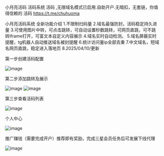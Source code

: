 小月亮活码 活码系统 活码 ,无限域名模式已启用.自助开户.无暗扣，无套链，你值得信赖的 活码 https://t.me/chuhuoma

小月亮活码系统 全新功能介绍
1.不限制扫码量
2.域名最强防封，活码稳定持久进量
3.可使用图片中转，可点击跳转，可自动设置秒数跳转，可网页直跳，可不跳转iframe打开，可富文本自定义内容展示
4.域名实时自动检测。
5.域名屏蔽实时提醒，tg机器人自动推送域名被封提醒
6.统计访问量ip全部去重
7.中文域名，短域名网页直跳，稳定进入落地页
8.2025/04/10/更新


第一步创建活码配置

![image](https://github.com/user-attachments/assets/ed480d02-5103-4230-8107-9b469315d08a)

第二步添加跳转及展示

![image](https://github.com/user-attachments/assets/c702fad8-c00c-4cff-bfbc-ffb065d0e5c5)
![image](https://github.com/user-attachments/assets/3f0ece09-5924-4946-89a4-0ca1b687c2e4)

第三步查看活码列表

![image](https://github.com/user-attachments/assets/700616e9-3261-4f87-96fb-eee0f04a98d6)

个人中心

![image](https://github.com/user-attachments/assets/d09dacf6-23ff-4e68-a95d-44278ddf7351)

推广赚钱（需要完成开户）推荐即有奖励，完成三星会员任务后可发展下线代理

![image](https://github.com/user-attachments/assets/8ca4f061-de49-45e9-b1da-07523b176413)
